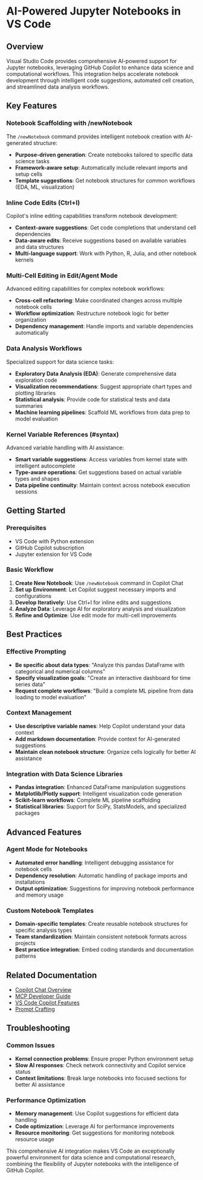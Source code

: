 # AI-Powered Jupyter Notebooks in VS Code

## Overview

Visual Studio Code provides comprehensive AI-powered support for Jupyter notebooks, leveraging GitHub Copilot to enhance data science and computational workflows. This integration helps accelerate notebook development through intelligent code suggestions, automated cell creation, and streamlined data analysis workflows.

## Key Features

### Notebook Scaffolding with /newNotebook
The `/newNotebook` command provides intelligent notebook creation with AI-generated structure:
- **Purpose-driven generation**: Create notebooks tailored to specific data science tasks
- **Framework-aware setup**: Automatically include relevant imports and setup cells
- **Template suggestions**: Get notebook structures for common workflows (EDA, ML, visualization)

### Inline Code Edits (Ctrl+I)
Copilot's inline editing capabilities transform notebook development:
- **Context-aware suggestions**: Get code completions that understand cell dependencies
- **Data-aware edits**: Receive suggestions based on available variables and data structures
- **Multi-language support**: Work with Python, R, Julia, and other notebook kernels

### Multi-Cell Editing in Edit/Agent Mode
Advanced editing capabilities for complex notebook workflows:
- **Cross-cell refactoring**: Make coordinated changes across multiple notebook cells
- **Workflow optimization**: Restructure notebook logic for better organization
- **Dependency management**: Handle imports and variable dependencies automatically

### Data Analysis Workflows
Specialized support for data science tasks:
- **Exploratory Data Analysis (EDA)**: Generate comprehensive data exploration code
- **Visualization recommendations**: Suggest appropriate chart types and plotting libraries
- **Statistical analysis**: Provide code for statistical tests and data summaries
- **Machine learning pipelines**: Scaffold ML workflows from data prep to model evaluation

### Kernel Variable References (#syntax)
Advanced variable handling with AI assistance:
- **Smart variable suggestions**: Access variables from kernel state with intelligent autocomplete
- **Type-aware operations**: Get suggestions based on actual variable types and shapes
- **Data pipeline continuity**: Maintain context across notebook execution sessions

## Getting Started

### Prerequisites
- VS Code with Python extension
- GitHub Copilot subscription
- Jupyter extension for VS Code

### Basic Workflow
1. **Create New Notebook**: Use `/newNotebook` command in Copilot Chat
2. **Set up Environment**: Let Copilot suggest necessary imports and configurations
3. **Develop Iteratively**: Use Ctrl+I for inline edits and suggestions
4. **Analyze Data**: Leverage AI for exploratory analysis and visualization
5. **Refine and Optimize**: Use edit mode for multi-cell improvements

## Best Practices

### Effective Prompting
- **Be specific about data types**: "Analyze this pandas DataFrame with categorical and numerical columns"
- **Specify visualization goals**: "Create an interactive dashboard for time series data"
- **Request complete workflows**: "Build a complete ML pipeline from data loading to model evaluation"

### Context Management
- **Use descriptive variable names**: Help Copilot understand your data context
- **Add markdown documentation**: Provide context for AI-generated suggestions
- **Maintain clean notebook structure**: Organize cells logically for better AI assistance

### Integration with Data Science Libraries
- **Pandas integration**: Enhanced DataFrame manipulation suggestions
- **Matplotlib/Plotly support**: Intelligent visualization code generation
- **Scikit-learn workflows**: Complete ML pipeline scaffolding
- **Statistical libraries**: Support for SciPy, StatsModels, and specialized packages

## Advanced Features

### Agent Mode for Notebooks
- **Automated error handling**: Intelligent debugging assistance for notebook cells
- **Dependency resolution**: Automatic handling of package imports and installations
- **Output optimization**: Suggestions for improving notebook performance and memory usage

### Custom Notebook Templates
- **Domain-specific templates**: Create reusable notebook structures for specific analysis types
- **Team standardization**: Maintain consistent notebook formats across projects
- **Best practice integration**: Embed coding standards and documentation patterns

## Related Documentation
- [Copilot Chat Overview](../chat/copilot-chat.md)
- [MCP Developer Guide](../guides/mcp-developer-guide.md)
- [VS Code Copilot Features](../reference/copilot-vscode-features.md)
- [Prompt Crafting](../chat/prompt-crafting.md)

## Troubleshooting

### Common Issues
- **Kernel connection problems**: Ensure proper Python environment setup
- **Slow AI responses**: Check network connectivity and Copilot service status
- **Context limitations**: Break large notebooks into focused sections for better AI assistance

### Performance Optimization
- **Memory management**: Use Copilot suggestions for efficient data handling
- **Code optimization**: Leverage AI for performance improvements
- **Resource monitoring**: Get suggestions for monitoring notebook resource usage

This comprehensive AI integration makes VS Code an exceptionally powerful environment for data science and computational research, combining the flexibility of Jupyter notebooks with the intelligence of GitHub Copilot.
